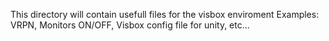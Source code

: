 This directory will contain usefull files for the visbox enviroment
  Examples: VRPN, Monitors ON/OFF, Visbox config file for unity, etc...
